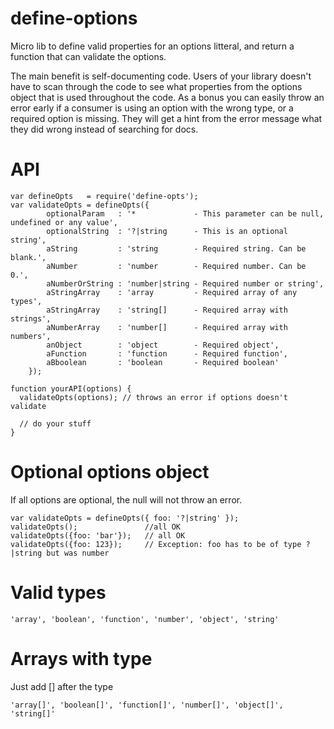 define-options
==============

Micro lib to define valid properties for an options litteral, and return a function that can validate the options.

The main benefit is self-documenting code. Users of your library doesn't have to scan through the code to see what
properties from the options object that is used throughout the code. As a bonus you can easily throw an error early
if a consumer is using an option with the wrong type, or a required option is missing. They will get a hint from the
error message what they did wrong instead of searching for docs.

# API

    var defineOpts   = require('define-opts');
    var validateOpts = defineOpts({
            optionalParam   : '*             - This parameter can be null, undefined or any value',
            optionalString  : '?|string      - This is an optional string',
            aString         : 'string        - Required string. Can be blank.',
            aNumber         : 'number        - Required number. Can be 0.',
            aNumberOrString : 'number|string - Required number or string',
            aStringArray    : 'array         - Required array of any types',
            aStringArray    : 'string[]      - Required array with strings',
            aNumberArray    : 'number[]      - Required array with numbers',
            anObject        : 'object        - Required object',
            aFunction       : 'function      - Required function',
            aBboolean       : 'boolean       - Required boolean'
        });

    function yourAPI(options) {
      validateOpts(options); // throws an error if options doesn't validate

      // do your stuff
    }

# Optional options object
If all options are optional, the null will not throw an error.

    var validateOpts = defineOpts({ foo: '?|string' });
    validateOpts();               //all OK
    validateOpts({foo: 'bar'});   // all OK
    validateOpts({foo: 123});     // Exception: foo has to be of type ?|string but was number

# Valid types

    'array', 'boolean', 'function', 'number', 'object', 'string'

# Arrays with type
Just add [] after the type

    'array[]', 'boolean[]', 'function[]', 'number[]', 'object[]', 'string[]'
